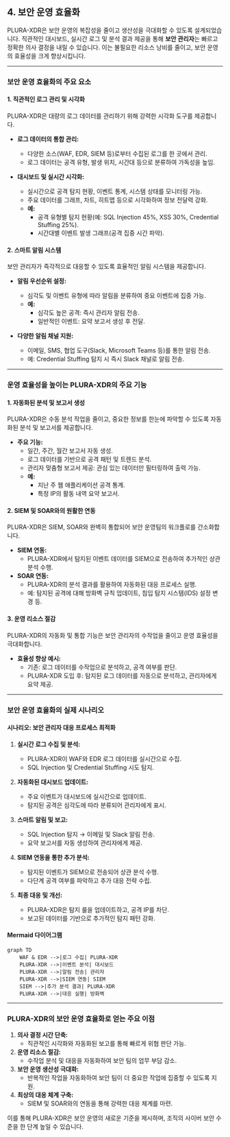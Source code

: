 ## **4. 보안 운영 효율화**  

PLURA-XDR은 보안 운영의 복잡성을 줄이고 생산성을 극대화할 수 있도록 설계되었습니다. 직관적인 대시보드, 실시간 로그 및 분석 결과 제공을 통해 **보안 관리자**는 빠르고 정확한 의사 결정을 내릴 수 있습니다. 이는 불필요한 리소스 낭비를 줄이고, 보안 운영의 효율성을 크게 향상시킵니다.

---

### **보안 운영 효율화의 주요 요소**  

#### **1. 직관적인 로그 관리 및 시각화**  
PLURA-XDR은 대량의 로그 데이터를 관리하기 위해 강력한 시각화 도구를 제공합니다.  
- **로그 데이터의 통합 관리:**  
  - 다양한 소스(WAF, EDR, SIEM 등)로부터 수집된 로그를 한 곳에서 관리.  
  - 로그 데이터는 공격 유형, 발생 위치, 시간대 등으로 분류하여 가독성을 높임.  

- **대시보드 및 실시간 시각화:**  
  - 실시간으로 공격 탐지 현황, 이벤트 통계, 시스템 상태를 모니터링 가능.  
  - 주요 데이터를 그래프, 차트, 히트맵 등으로 시각화하여 정보 전달력 강화.  
  - **예:**  
    - 공격 유형별 탐지 현황(예: SQL Injection 45%, XSS 30%, Credential Stuffing 25%).  
    - 시간대별 이벤트 발생 그래프(공격 집중 시간 파악).  

#### **2. 스마트 알림 시스템**  
보안 관리자가 즉각적으로 대응할 수 있도록 효율적인 알림 시스템을 제공합니다.  
- **알림 우선순위 설정:**  
  - 심각도 및 이벤트 유형에 따라 알림을 분류하여 중요 이벤트에 집중 가능.  
  - **예:**  
    - 심각도 높은 공격: 즉시 관리자 알림 전송.  
    - 일반적인 이벤트: 요약 보고서 생성 후 전달.  

- **다양한 알림 채널 지원:**  
  - 이메일, SMS, 협업 도구(Slack, Microsoft Teams 등)를 통한 알림 전송.  
  - 예: Credential Stuffing 탐지 시 즉시 Slack 채널로 알림 전송.  

---

### **운영 효율성을 높이는 PLURA-XDR의 주요 기능**  

#### **1. 자동화된 분석 및 보고서 생성**  
PLURA-XDR은 수동 분석 작업을 줄이고, 중요한 정보를 한눈에 파악할 수 있도록 자동화된 분석 및 보고서를 제공합니다.  
- **주요 기능:**  
  - 일간, 주간, 월간 보고서 자동 생성.  
  - 로그 데이터를 기반으로 공격 패턴 및 트렌드 분석.  
  - 관리자 맞춤형 보고서 제공: 관심 있는 데이터만 필터링하여 출력 가능.  
  - **예:**  
    - 지난 주 웹 애플리케이션 공격 통계.  
    - 특정 IP의 활동 내역 요약 보고서.  

#### **2. SIEM 및 SOAR와의 원활한 연동**  
PLURA-XDR은 SIEM, SOAR와 완벽히 통합되어 보안 운영팀의 워크플로를 간소화합니다.  
- **SIEM 연동:**  
  - PLURA-XDR에서 탐지된 이벤트 데이터를 SIEM으로 전송하여 추가적인 상관 분석 수행.  
- **SOAR 연동:**  
  - PLURA-XDR의 분석 결과를 활용하여 자동화된 대응 프로세스 실행.  
  - 예: 탐지된 공격에 대해 방화벽 규칙 업데이트, 침입 탐지 시스템(IDS) 설정 변경 등.  

#### **3. 운영 리소스 절감**  
PLURA-XDR의 자동화 및 통합 기능은 보안 관리자의 수작업을 줄이고 운영 효율성을 극대화합니다.  
- **효율성 향상 예시:**  
  - 기존: 로그 데이터를 수작업으로 분석하고, 공격 여부를 판단.  
  - PLURA-XDR 도입 후: 탐지된 로그 데이터를 자동으로 분석하고, 관리자에게 요약 제공.  

---

### **보안 운영 효율화의 실제 시나리오**

#### **시나리오: 보안 관리자 대응 프로세스 최적화**  

1. **실시간 로그 수집 및 분석:**  
   - PLURA-XDR이 WAF와 EDR 로그 데이터를 실시간으로 수집.  
   - SQL Injection 및 Credential Stuffing 시도 탐지.  

2. **자동화된 대시보드 업데이트:**  
   - 주요 이벤트가 대시보드에 실시간으로 업데이트.  
   - 탐지된 공격은 심각도에 따라 분류되어 관리자에게 표시.  

3. **스마트 알림 및 보고:**  
   - SQL Injection 탐지 → 이메일 및 Slack 알림 전송.  
   - 요약 보고서를 자동 생성하여 관리자에게 제공.  

4. **SIEM 연동을 통한 추가 분석:**  
   - 탐지된 이벤트가 SIEM으로 전송되어 상관 분석 수행.  
   - 다단계 공격 여부를 파악하고 추가 대응 전략 수립.  

5. **최종 대응 및 개선:**  
   - PLURA-XDR은 탐지 룰을 업데이트하고, 공격 IP를 차단.  
   - 보고된 데이터를 기반으로 추가적인 탐지 패턴 강화.  

#### **Mermaid 다이어그램**  
```mermaid
graph TD
    WAF & EDR -->|로그 수집| PLURA-XDR
    PLURA-XDR -->|이벤트 분석| 대시보드
    PLURA-XDR -->|알림 전송| 관리자
    PLURA-XDR -->|SIEM 연동| SIEM
    SIEM -->|추가 분석 결과| PLURA-XDR
    PLURA-XDR -->|대응 실행| 방화벽
```

---

### **PLURA-XDR의 보안 운영 효율화로 얻는 주요 이점**  
1. **의사 결정 시간 단축:**  
   - 직관적인 시각화와 자동화된 보고를 통해 빠르게 위협 판단 가능.  
2. **운영 리소스 절감:**  
   - 수작업 분석 및 대응을 자동화하여 보안 팀의 업무 부담 감소.  
3. **보안 운영 생산성 극대화:**  
   - 반복적인 작업을 자동화하여 보안 팀이 더 중요한 작업에 집중할 수 있도록 지원.  
4. **최상의 대응 체계 구축:**  
   - SIEM 및 SOAR와의 연동을 통해 강력한 대응 체계를 마련.  

이를 통해 PLURA-XDR은 보안 운영의 새로운 기준을 제시하며, 조직의 사이버 보안 수준을 한 단계 높일 수 있습니다.  

